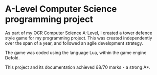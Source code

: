 # A-Level Computer Science programming project

As part of my OCR Computer Science A-Level, I created a tower defence style game
for my programming project. This was created independently over the span of a year,
and followed an agile development strategy. 

The game was coded using the language Lua, within the game engine Defold. 

This project and its documentation achieved 68/70 marks - a strong A*.
